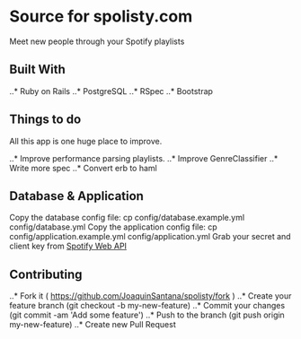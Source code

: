 # Source for spolisty.com


Meet new people through your Spotify playlists



## Built With

..* Ruby on Rails 
..* PostgreSQL
..* RSpec
..* Bootstrap



## Things to do

All this app is one huge place to improve. 

..* Improve performance parsing playlists. 
..* Improve GenreClassifier 
..* Write more spec
..* Convert erb to haml



## Database & Application

Copy the database config file: cp config/database.example.yml config/database.yml
Copy the application config file: cp config/application.example.yml config/application.yml
Grab your secret and client key from [Spotify Web API](https://developer.spotify.com/web-api/)



## Contributing

..* Fork it ( https://github.com/JoaquinSantana/spolisty/fork )
..* Create your feature branch (git checkout -b my-new-feature)
..* Commit your changes (git commit -am 'Add some feature')
..* Push to the branch (git push origin my-new-feature)
..* Create new Pull Request
